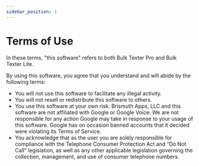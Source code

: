 ```yaml
---
sidebar_position: 1
---
```


# Terms of Use
In these terms, "this software" refers to both Bulk Texter Pro and Bulk Texter Lite.

By using this software, you agree that you understand and will abide by the following terms:
* You will not use this software to facilitate any illegal activity.
* You will not resell or redistribute this software to others.
* You use this software at your own risk. Brismuth Apps, LLC and this software are not affiliated with Google or Google Voice. We are not responsible for any action Google may take in response to your usage of this software. Google has on occasion banned accounts that it decided were violating its Terms of Service.
* You acknowledge that as the user you are solely responsible for compliance with the Telephone Consumer Protection Act and “Do Not Call” legislation, as well as any other applicable legislation governing the collection, management, and use of consumer telephone numbers.
